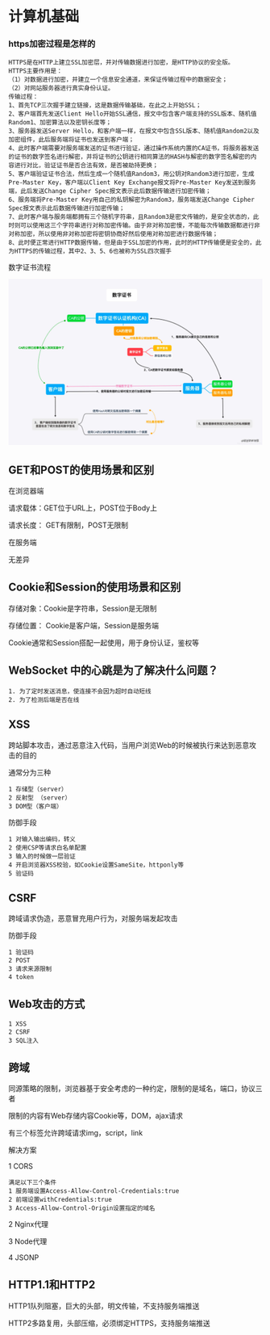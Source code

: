 # 计算机基础

### https加密过程是怎样的

```text
HTTPS是在HTTP上建立SSL加密层，并对传输数据进行加密，是HTTP协议的安全版。
HTTPS主要作用是：
（1）对数据进行加密，并建立一个信息安全通道，来保证传输过程中的数据安全；
（2）对网站服务器进行真实身份认证。
传输过程：
1、首先TCP三次握手建立链接，这是数据传输基础，在此之上开始SSL；
2、客户端首先发送Client Hello开始SSL通信，报文中包含客户端支持的SSL版本、随机值Random1、加密算法以及密钥长度等；
3、服务器发送Server Hello，和客户端一样，在报文中包含SSL版本、随机值Random2以及加密组件，此后服务端将证书也发送到客户端；
4、此时客户端需要对服务端发送的证书进行验证，通过操作系统内置的CA证书，将服务器发送的证书的数字签名进行解密，并将证书的公钥进行相同算法的HASH与解密的数字签名解密的内容进行对比，验证证书是否合法有效，是否被劫持更换；
5、客户端验证证书合法，然后生成一个随机值Random3，用公钥对Random3进行加密，生成Pre-Master Key，客户端以Client Key Exchange报文将Pre-Master Key发送到服务端，此后发送Change Cipher Spec报文表示此后数据传输进行加密传输；
6、服务端将Pre-Master Key用自己的私钥解密为Random3，服务端发送Change Cipher Spec报文表示此后数据传输进行加密传输；
7、此时客户端与服务端都拥有三个随机字符串，且Random3是密文传输的，是安全状态的，此时则可以使用这三个字符串进行对称加密传输。由于非对称加密慢，不能每次传输数据都进行非对称加密，所以使用非对称加密将密钥协商好然后使用对称加密进行数据传输；
8、此时便正常进行HTTP数据传输，但是由于SSL加密的作用，此时的HTTP传输便是安全的，此为HTTPS的传输过程，其中2、3、5、6也被称为SSL四次握手
```
数字证书流程

![ca.png](./ca.png)

## GET和POST的使用场景和区别

在浏览器端

请求载体：GET位于URL上，POST位于Body上

请求长度： GET有限制，POST无限制

在服务端

无差异

## Cookie和Session的使用场景和区别

存储对象：Cookie是字符串，Session是无限制

存储位置： Cookie是客户端，Session是服务端

Cookie通常和Session搭配一起使用，用于身份认证，鉴权等

## WebSocket 中的心跳是为了解决什么问题？

    1. 为了定时发送消息，使连接不会因为超时自动短线
    2. 为了检测后端是否在线

## XSS  

跨站脚本攻击，通过恶意注入代码，当用户浏览Web的时候被执行来达到恶意攻击的目的

通常分为三种

    1 存储型（server）
    2 反射型 （server）
    3 DOM型（客户端）

防御手段

    1 对输入输出编码，转义
    2 使用CSP等请求白名单配置
    3 输入的时候做一层验证
    4 开启浏览器XSS校验，如Cookie设置SameSite，httponly等
    5 验证码

## CSRF

跨域请求伪造，恶意冒充用户行为，对服务端发起攻击

防御手段
    
    1 验证码
    2 POST
    3 请求来源限制
    4 token
    

## Web攻击的方式
    1 XSS
    2 CSRF 
    3 SQL注入

## 跨域

同源策略的限制，浏览器基于安全考虑的一种约定，限制的是域名，端口，协议三者

限制的内容有Web存储内容Cookie等，DOM，ajax请求

有三个标签允许跨域请求img，script，link

解决方案

1 CORS
```text
满足以下三个条件
1 服务端设置Access-Allow-Control-Credentials:true
2 前端设置withCredentials:true
3 Access-Allow-Control-Origin设置指定的域名
```
2 Nginx代理

3 Node代理

4 JSONP


## HTTP1.1和HTTP2

HTTP1队列阻塞，巨大的头部，明文传输，不支持服务端推送

HTTP2多路复用，头部压缩，必须绑定HTTPS，支持服务端推送
